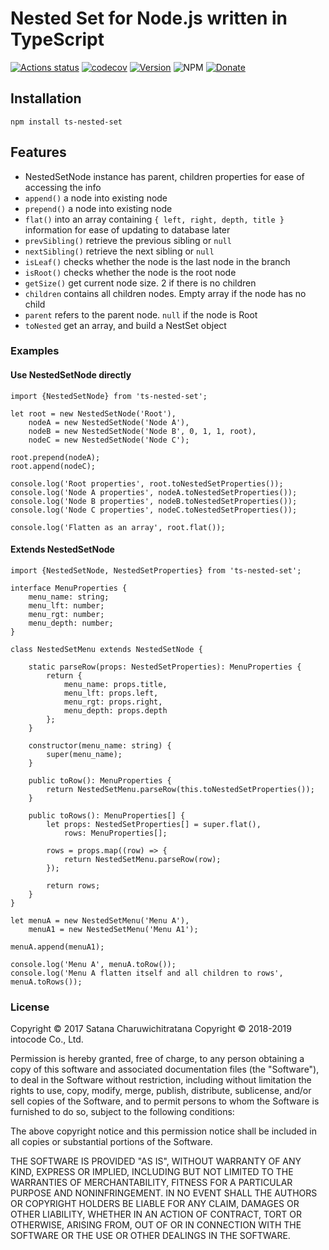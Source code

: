 # Nested Set for Node.js written in TypeScript

[![Actions status](https://github.com/intocode-io/node-nested-set/workflows/build/badge.svg)](https://github.com/intocode-io/node-nested-set/actions)
[![codecov](https://codecov.io/gh/intocode-io/node-nested-set/branch/master/graph/badge.svg)](https://codecov.io/gh/intocode-io/node-nested-set)
[![Version](https://img.shields.io/npm/v/@intocode-io/ts-nested-set.svg)](https://npmjs.com/package/@intocode-io/ts-nested-set)
![NPM](https://img.shields.io/npm/l/@intocode-io/ts-nested-set)
[![Donate](https://img.shields.io/badge/Donate-PayPal-green.svg)](https://paypal.me/micksatana?locale.x=en_GB)


## Installation
```
npm install ts-nested-set
```

## Features
 * NestedSetNode instance has parent, children properties for ease of accessing the info
 * `append()` a node into existing node
 * `prepend()` a node into existing node
 * `flat()` into an array containing `{ left, right, depth, title }` information 
   for ease of updating to database later
 * `prevSibling()` retrieve the previous sibling or `null`
 * `nextSibling()` retrieve the next sibling or `null`
 * `isLeaf()` checks whether the node is the last node in the branch
 * `isRoot()` checks whether the node is the root node
 * `getSize()` get current node size. 2 if there is no children
 * `children` contains all children nodes. Empty array if the node has no child
 * `parent` refers to the parent node. `null` if the node is Root 
 * `toNested` get an array, and build a NestSet object

### Examples

#### Use NestedSetNode directly

```
import {NestedSetNode} from 'ts-nested-set';

let root = new NestedSetNode('Root'),
    nodeA = new NestedSetNode('Node A'),
    nodeB = new NestedSetNode('Node B', 0, 1, 1, root),
    nodeC = new NestedSetNode('Node C');

root.prepend(nodeA);
root.append(nodeC);

console.log('Root properties', root.toNestedSetProperties());
console.log('Node A properties', nodeA.toNestedSetProperties());
console.log('Node B properties', nodeB.toNestedSetProperties());
console.log('Node C properties', nodeC.toNestedSetProperties());

console.log('Flatten as an array', root.flat());
```

#### Extends NestedSetNode
```
import {NestedSetNode, NestedSetProperties} from 'ts-nested-set';

interface MenuProperties {
    menu_name: string;
    menu_lft: number;
    menu_rgt: number;
    menu_depth: number;
}

class NestedSetMenu extends NestedSetNode {

    static parseRow(props: NestedSetProperties): MenuProperties {
        return {
            menu_name: props.title,
            menu_lft: props.left,
            menu_rgt: props.right,
            menu_depth: props.depth
        };
    }

    constructor(menu_name: string) {
        super(menu_name);
    }

    public toRow(): MenuProperties {
        return NestedSetMenu.parseRow(this.toNestedSetProperties());
    }

    public toRows(): MenuProperties[] {
        let props: NestedSetProperties[] = super.flat(),
            rows: MenuProperties[];

        rows = props.map((row) => {
            return NestedSetMenu.parseRow(row);
        });

        return rows;
    }
}

let menuA = new NestedSetMenu('Menu A'),
    menuA1 = new NestedSetMenu('Menu A1');

menuA.append(menuA1);

console.log('Menu A', menuA.toRow());
console.log('Menu A flatten itself and all children to rows', menuA.toRows());
```

### License

Copyright &copy; 2017 Satana Charuwichitratana
Copyright &copy; 2018-2019 intocode Co., Ltd.

Permission is hereby granted, free of charge, to any person obtaining a copy of this software and associated 
documentation files (the "Software"), to deal in the Software without restriction, including without limitation 
the rights to use, copy, modify, merge, publish, distribute, sublicense, and/or sell copies of the Software, 
and to permit persons to whom the Software is furnished to do so, subject to the following conditions:

The above copyright notice and this permission notice shall be included in all copies or substantial portions 
of the Software.

THE SOFTWARE IS PROVIDED "AS IS", WITHOUT WARRANTY OF ANY KIND, EXPRESS OR IMPLIED, 
INCLUDING BUT NOT LIMITED TO THE WARRANTIES OF MERCHANTABILITY, FITNESS FOR A PARTICULAR PURPOSE AND NONINFRINGEMENT. 
IN NO EVENT SHALL THE AUTHORS OR COPYRIGHT HOLDERS BE LIABLE FOR ANY CLAIM, DAMAGES OR OTHER LIABILITY, 
WHETHER IN AN ACTION OF CONTRACT, TORT OR OTHERWISE, ARISING FROM, OUT OF OR IN CONNECTION WITH THE SOFTWARE OR 
THE USE OR OTHER DEALINGS IN THE SOFTWARE.

